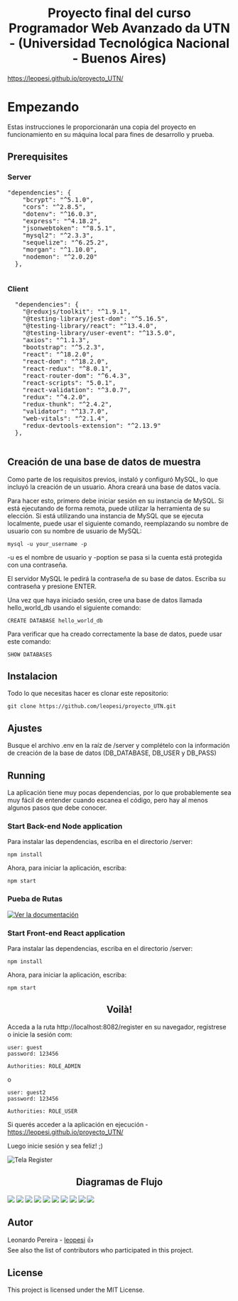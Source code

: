 
<h1 align="center"> Proyecto final del curso Programador Web Avanzado da UTN - (Universidad Tecnológica Nacional - Buenos Aires) </h1>

https://leopesi.github.io/proyecto_UTN/


# Empezando 
Estas instrucciones le proporcionarán una copia del proyecto en funcionamiento en su máquina local para fines de desarrollo y prueba.

## Prerequisites

### Server
<pre>
"dependencies": { 
    "bcrypt": "^5.1.0",
    "cors": "^2.8.5",
    "dotenv": "^16.0.3",
    "express": "^4.18.2",
    "jsonwebtoken": "^8.5.1",
    "mysql2": "^2.3.3",
    "sequelize": "^6.25.2",
    "morgan": "^1.10.0",
    "nodemon": "^2.0.20"
  },
  </pre>
  ### Client
  <pre>
  "dependencies": {
    "@reduxjs/toolkit": "^1.9.1",
    "@testing-library/jest-dom": "^5.16.5",
    "@testing-library/react": "^13.4.0",
    "@testing-library/user-event": "^13.5.0",
    "axios": "^1.1.3",
    "bootstrap": "^5.2.3",
    "react": "^18.2.0",
    "react-dom": "^18.2.0",
    "react-redux": "^8.0.1",
    "react-router-dom": "^6.4.3",
    "react-scripts": "5.0.1",
    "react-validation": "^3.0.7",
    "redux": "^4.2.0",
    "redux-thunk": "^2.4.2",
    "validator": "^13.7.0",
    "web-vitals": "^2.1.4",
    "redux-devtools-extension": "^2.13.9"
  },
  </pre>
  

## Creación de una base de datos de muestra

Como parte de los requisitos previos, instaló y configuró MySQL, lo que incluyó la creación de un usuario. Ahora creará una base de datos vacía.

Para hacer esto, primero debe iniciar sesión en su instancia de MySQL. Si está ejecutando de forma remota, puede utilizar la herramienta de su elección. Si está utilizando una instancia de MySQL que se ejecuta localmente, puede usar el siguiente comando, reemplazando su nombre de usuario con su nombre de usuario de MySQL:
```shell
mysql -u your_username -p
```
-u es el nombre de usuario y -poption se pasa si la cuenta está protegida con una contraseña.

El servidor MySQL le pedirá la contraseña de su base de datos. Escriba su contraseña y presione ENTER.

Una vez que haya iniciado sesión, cree una base de datos llamada hello_world_db usando el siguiente comando:
```shell
CREATE DATABASE hello_world_db
```
Para verificar que ha creado correctamente la base de datos, puede usar este comando:
```shell
SHOW DATABASES
```


## Instalacion
Todo lo que necesitas hacer es clonar este repositorio:

```shell
git clone https://github.com/leopesi/proyecto_UTN.git
```
## Ajustes
Busque el archivo .env en la raíz de /server y complételo con la información de creación de la base de datos (DB_DATABASE, DB_USER y DB_PASS)

## Running
La aplicación tiene muy pocas dependencias, por lo que probablemente sea muy fácil de entender cuando escanea el código, pero hay al menos algunos pasos que debe conocer.

### Start Back-end Node application

Para instalar las dependencias, escriba en el directorio /server:
```shell
npm install
```
Ahora, para iniciar la aplicación, escriba:
```shell
npm start
```
### Pueba de Rutas
[![Ver la documentación](https://run.pstmn.io/button.svg)](https://www.postman.com/restless-water-10959/workspace/df598f0c-36bb-4178-9a08-3c2420741c64/api/d1301b31-098b-4651-8d18-ee78cb941df8)

### Start Front-end React application

Para instalar las dependencias, escriba en el directorio /server:
```shell
npm install
```
Ahora, para iniciar la aplicación, escriba:
```shell
npm start
```
## 
<h2 align="center"> Voilà! </h2>

Acceda a la ruta http://localhost:8082/register en su navegador, regístrese o inicie la sesión com:
```shell
user: guest 
password: 123456

Authorities: ROLE_ADMIN
``` 
o
```shell
user: guest2
password: 123456

Authorities: ROLE_USER
``` 
Si querés acceder a la aplicación en ejecución - https://leopesi.github.io/proyecto_UTN/

Luego inicie sesión y sea feliz! ;)


![Tela Register](https://user-images.githubusercontent.com/52714788/210097834-441dd9dd-f153-4eb1-b845-22955e547cc7.png)


## 
<h2 align="center"> Diagramas de Flujo </h2>

<img src="https://user-images.githubusercontent.com/52714788/209237944-77d0b851-703a-4ad1-9bbb-73b5d5f59764.JPG">

<img src="https://user-images.githubusercontent.com/52714788/209238105-e32714e7-00bb-457e-a87a-047d14032360.JPG">

<img src="https://user-images.githubusercontent.com/52714788/209238160-819d2da4-beb6-4aaa-822c-1105b62745c0.JPG">

<img src="https://user-images.githubusercontent.com/52714788/209238273-ab115c23-7699-4858-ac18-d2e1ffbf6717.JPG">

<img src="https://user-images.githubusercontent.com/52714788/209238360-e7e9099e-1a32-413a-9f4c-44c3ef04bbb6.JPG">

<img src="https://user-images.githubusercontent.com/52714788/209238424-55aec562-b93e-4e90-9b4b-fd599ce91682.JPG">

<img src="https://user-images.githubusercontent.com/52714788/209238481-db44b031-5a97-4506-873a-10b397e8f7ed.JPG">

<img src="https://user-images.githubusercontent.com/52714788/209238541-1a9c9121-02cb-4a69-9e80-11160d863f61.JPG">

<img src="https://user-images.githubusercontent.com/52714788/209238580-ce868e13-8088-457d-8165-2c5dc781b44b.JPG">

<img src="https://user-images.githubusercontent.com/52714788/209238654-30f8a99f-131f-4eb3-b0d1-f3b4a792c229.JPG">

## Autor
Leonardo Pereira - [leopesi](https://github.com/leopesi) :+1: <br>
See also the list of contributors who participated in this project.


## License
This project is licensed under the MIT License.
